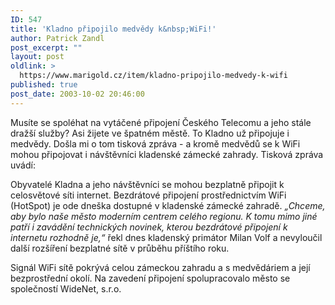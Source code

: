 ```yaml
---
ID: 547
title: 'Kladno připojilo medvědy k&nbsp;WiFi!'
author: Patrick Zandl
post_excerpt: ""
layout: post
oldlink: >
  https://www.marigold.cz/item/kladno-pripojilo-medvedy-k-wifi
published: true
post_date: 2003-10-02 20:46:00
---
```

<p>
Musíte se spoléhat na vytáčené připojení Českého Telecomu a jeho stále dražší služby? Asi žijete ve špatném městě. To Kladno už připojuje i medvědy. Došla mi o tom tisková zpráva - a kromě medvědů se k WiFi mohou připojovat i návštěvníci kladenské zámecké zahrady. Tisková zpráva uvádí:</p>

<p>
Obyvatelé Kladna a jeho návštěvníci se mohou bezplatně připojit k celosvětové síti internet. Bezdrátové připojení prostřednictvím WiFi (HotSpot) je ode dneška dostupné v kladenské zámecké zahradě.<EM> &#8222;Chceme, aby bylo naše město moderním centrem celého regionu. K tomu mimo jiné patří i zavádění technických novinek, kterou bezdrátové připojení k internetu rozhodně je,&#8220;</EM> řekl dnes kladenský primátor Milan Volf a nevyloučil další rozšíření bezplatné sítě v průběhu příštího roku. </p>

<p>
Signál WiFi sítě pokrývá celou zámeckou zahradu a s medvědáriem a její bezprostřední okolí. Na zavedení připojení spolupracovalo město se společností WideNet, s.r.o.</p>
